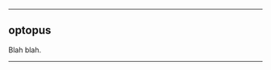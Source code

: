 --------

## optopus

Blah blah.

--------

[docker_url]: https://www.docker.com/products/overview

